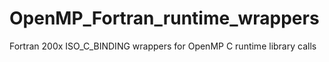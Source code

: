 # OpenMP_Fortran_runtime_wrappers
Fortran 200x ISO_C_BINDING wrappers for OpenMP C runtime library calls

